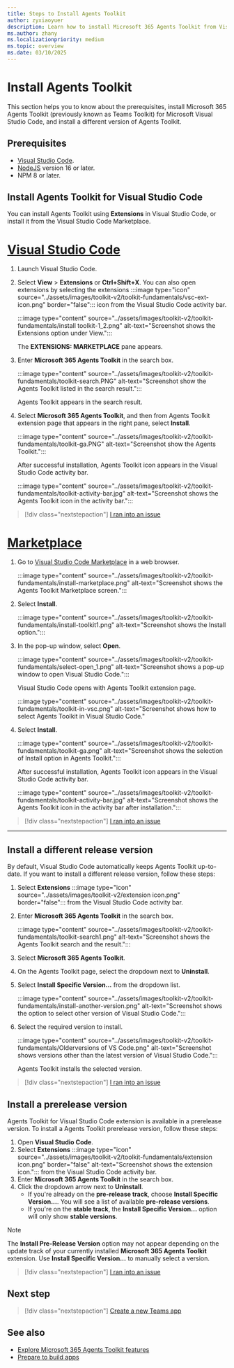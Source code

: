 ```yaml
---
title: Steps to Install Agents Toolkit
author: zyxiaoyuer
description: Learn how to install Microsoft 365 Agents Toolkit from Visual Studio Code and marketplace, and to install different Agents Toolkit versions and prerelease versions.
ms.author: zhany
ms.localizationpriority: medium
ms.topic: overview
ms.date: 03/10/2025
---
```

# Install Agents Toolkit

This section helps you to know about the prerequisites, install Microsoft 365 Agents Toolkit (previously known as Teams Toolkit) for Microsoft Visual Studio Code, and install a different version of Agents Toolkit.

## Prerequisites

* [Visual Studio Code](https://code.visualstudio.com/Download).
* [NodeJS](https://nodejs.org) version 16 or later.
* NPM 8 or later.

## Install Agents Toolkit for Visual Studio Code

You can install Agents Toolkit using **Extensions** in Visual Studio Code, or install it from the Visual Studio Code Marketplace.

# [Visual Studio Code](#tab/vscode)

1. Launch Visual Studio Code.
1. Select **View** > **Extensions** or **Ctrl+Shift+X**. You can also open extensions by selecting the extensions :::image type="icon" source="../assets/images/toolkit-v2/toolkit-fundamentals/vsc-ext-icon.png" border="false"::: icon from the Visual Studio Code activity bar.

    :::image type="content" source="../assets/images/toolkit-v2/toolkit-fundamentals/install toolkit-1_2.png" alt-text="Screenshot shows the Extensions option under View.":::

    The **EXTENSIONS: MARKETPLACE** pane appears.

1. Enter **Microsoft 365 Agents Toolkit** in the search box.

    :::image type="content" source="../assets/images/toolkit-v2/toolkit-fundamentals/toolkit-search.PNG" alt-text="Screenshot show the Agents Toolkit listed in the search result.":::

   Agents Toolkit appears in the search result.

1. Select **Microsoft 365 Agents Toolkit**, and then from Agents Toolkit extension page that appears in the right pane, select  **Install**.
  
    :::image type="content" source="../assets/images/toolkit-v2/toolkit-fundamentals/toolkit-ga.PNG" alt-text="Screenshot show the Agents Toolkit.":::

   After successful installation, Agents Toolkit icon appears in the Visual Studio Code activity bar.

    :::image type="content" source="../assets/images/toolkit-v2/toolkit-fundamentals/toolkit-activity-bar.jpg" alt-text="Screenshot shows the Agents Toolkit icon in the activity bar.":::

 > [!div class="nextstepaction"]
 > [I ran into an issue](https://github.com/MicrosoftDocs/msteams-docs/issues/new?template=Doc-Feedback.yaml&title=%5BI+ran+into+an+issue%5D+Install+Agents+Toolkit+for+Visual+Studio+Code+using+Visual+Studio+Code&&author=%40zyxiaoyuer&pageUrl=https%3A%2F%2Flearn.microsoft.com%2Fen-us%2Fmicrosoftteams%2Fplatform%2Ftoolkit%2Finstall-agents-toolkit%3Ftabs%3Dvscode%23install-agents-toolkit-for-visual-studio-code&contentSourceUrl=https%3A%2F%2Fgithub.com%2FMicrosoftDocs%2Fmsteams-docs%2Fblob%2Fmain%2Fmsteams-platform%2Ftoolkit%2Finstall-Agents-Toolkit.md&documentVersionIndependentId=8402fe47-1338-4cb0-9cc0-c35f06dc6ca5&platformId=857dcef4-57f6-1b0a-65f7-221c9f49c1c7&metadata=*%2BID%253A%2Be473e1f3-69f5-bcfa-bcab-54b098b59c80%2B%250A*%2BService%253A%2B%2A%2Amsteams%2A%2A)

# [Marketplace](#tab/marketplace)

1. Go to [Visual Studio Code Marketplace](https://marketplace.visualstudio.com/items?itemName=TeamsDevApp.ms-teams-vscode-extension) in a web browser.

   :::image type="content" source="../assets/images/toolkit-v2/toolkit-fundamentals/install-marketplace.png" alt-text="Screenshot shows the Agents Toolkit Marketplace screen.":::

1. Select **Install**.

   :::image type="content" source="../assets/images/toolkit-v2/toolkit-fundamentals/install-toolkit1.png" alt-text="Screenshot shows the Install option.":::

1. In the pop-up window, select **Open**.

   :::image type="content" source="../assets/images/toolkit-v2/toolkit-fundamentals/select-open_1.png" alt-text="Screenshot shows a pop-up window to open Visual Studio Code.":::

   Visual Studio Code opens with Agents Toolkit extension page.

   :::image type="content" source="../assets/images/toolkit-v2/toolkit-fundamentals/toolkit-in-vsc.png" alt-text="Screenshot shows how to select Agents Toolkit in Visual Studio Code."

1. Select **Install**.

   :::image type="content" source="../assets/images/toolkit-v2/toolkit-fundamentals/toolkit-ga.png" alt-text="Screenshot shows the selection of Install option in Agents Toolkit.":::

   After successful installation, Agents Toolkit icon appears in the Visual Studio Code activity bar.

   :::image type="content" source="../assets/images/toolkit-v2/toolkit-fundamentals/toolkit-activity-bar.jpg" alt-text="Screenshot shows the Agents Toolkit icon in the activity bar after installation.":::
> [!div class="nextstepaction"]
> [I ran into an issue](https://github.com/MicrosoftDocs/msteams-docs/issues/new?template=Doc-Feedback.yaml&title=%5BI+ran+into+an+issue%5D+Install+Agents+Toolkit+for+Visual+Studio+Code+using+Marketplace&&author=%40zyxiaoyuer&pageUrl=https%3A%2F%2Flearn.microsoft.com%2Fen-us%2Fmicrosoftteams%2Fplatform%2Ftoolkit%2Finstall-agents-toolkit%3Ftabs%3Dmarketplace%23install-agents-toolkit-for-visual-studio-code&contentSourceUrl=https%3A%2F%2Fgithub.com%2FMicrosoftDocs%2Fmsteams-docs%2Fblob%2Fmain%2Fmsteams-platform%2Ftoolkit%2Finstall-Agents-Toolkit.md&documentVersionIndependentId=8402fe47-1338-4cb0-9cc0-c35f06dc6ca5&platformId=857dcef4-57f6-1b0a-65f7-221c9f49c1c7&metadata=*%2BID%253A%2Be473e1f3-69f5-bcfa-bcab-54b098b59c80%2B%250A*%2BService%253A%2B%2A%2Amsteams%2A%2A)

---

## Install a different release version

By default, Visual Studio Code automatically keeps Agents Toolkit up-to-date. If you want to install a different release version, follow these steps:

1. Select **Extensions** :::image type="icon" source="../assets/images/toolkit-v2/extension icon.png" border="false"::: from the Visual Studio Code activity bar.

1. Enter **Microsoft 365 Agents Toolkit** in the search box.

   :::image type="content" source="../assets/images/toolkit-v2/toolkit-fundamentals/toolkit-search1.png" alt-text="Screenshot shows the Agents Toolkit search and the result.":::

1. Select **Microsoft 365 Agents Toolkit**.

1. On the Agents Toolkit page, select the dropdown next to **Uninstall**.

1. Select **Install Specific Version...** from the dropdown list.

   :::image type="content" source="../assets/images/toolkit-v2/toolkit-fundamentals/install-another-version.png" alt-text="Screenshot shows the option to select other version of Visual Studio Code.":::

1. Select the required version to install.

   :::image type="content" source="../assets/images/toolkit-v2/toolkit-fundamentals/Olderversions of VS Code.png" alt-text="Screenshot shows versions other than the latest version of Visual Studio Code.":::

   Agents Toolkit installs the selected version.

 > [!div class="nextstepaction"]
 > [I ran into an issue](https://github.com/MicrosoftDocs/msteams-docs/issues/new?template=Doc-Feedback.yaml&title=%5BI+ran+into+an+issue%5D+Install+a+different+release+version&&author=%40zyxiaoyuer&pageUrl=https%3A%2F%2Flearn.microsoft.com%2Fen-us%2Fmicrosoftteams%2Fplatform%2Ftoolkit%2Finstall-agents-toolkit%3Ftabs%3Dmarketplace%23install-a-different-release-version&contentSourceUrl=https%3A%2F%2Fgithub.com%2FMicrosoftDocs%2Fmsteams-docs%2Fblob%2Fmain%2Fmsteams-platform%2Ftoolkit%2Finstall-Agents-Toolkit.md&documentVersionIndependentId=8402fe47-1338-4cb0-9cc0-c35f06dc6ca5&platformId=857dcef4-57f6-1b0a-65f7-221c9f49c1c7&metadata=*%2BID%253A%2Be473e1f3-69f5-bcfa-bcab-54b098b59c80%2B%250A*%2BService%253A%2B%2A%2Amsteams%2A%2A)

## Install a prerelease version

Agents Toolkit for Visual Studio Code extension is available in a prerelease version. To install a Agents Toolkit prerelease version, follow these steps:

1. Open **Visual Studio Code**.
1. Select **Extensions** :::image type="icon" source="../assets/images/toolkit-v2/toolkit-fundamentals/extension icon.png" border="false" alt-text="Screenshot shows the extension icon."::: from the Visual Studio Code activity bar.
1. Enter **Microsoft 365 Agents Toolkit** in the search box.
1. Click the dropdown arrow next to **Uninstall**.
   * If you're already on the **pre-release track**, choose **Install Specific Version...**. You will see a list of available **pre-release versions**.
   * If you're on the **stable track**, the **Install Specific Version...** option will only show **stable versions**.

> [!NOTE]
> The **Install Pre-Release Version** option may not appear depending on the update track of your currently installed **Microsoft 365 Agents Toolkit** extension. Use **Install Specific Version...** to manually select a version.

> [!div class="nextstepaction"]
> [I ran into an issue](https://github.com/MicrosoftDocs/msteams-docs/issues/new?template=Doc-Feedback.yaml&title=%5BI+ran+into+an+issue%5D+Install+a+prerelease+version&&author=%40zyxiaoyuer&pageUrl=https%3A%2F%2Flearn.microsoft.com%2Fen-us%2Fmicrosoftteams%2Fplatform%2Ftoolkit%2Finstall-agents-toolkit%3Ftabs%3Dvscode%23install-a-prerelease-version&contentSourceUrl=https%3A%2F%2Fgithub.com%2FMicrosoftDocs%2Fmsteams-docs%2Fblob%2Fmain%2Fmsteams-platform%2Ftoolkit%2Finstall-Agents-Toolkit.md&documentVersionIndependentId=8402fe47-1338-4cb0-9cc0-c35f06dc6ca5&platformId=857dcef4-57f6-1b0a-65f7-221c9f49c1c7&metadata=*%2BID%253A%2Be473e1f3-69f5-bcfa-bcab-54b098b59c80%2B%250A*%2BService%253A%2B%2A%2Amsteams%2A%2A)


## Next step

> [!div class="nextstepaction"]
> [Create a new Teams app](~/toolkit/create-new-project.md)

## See also

- [Explore Microsoft 365 Agents Toolkit features](~/toolkit/explore-Teams-Toolkit.md)
- [Prepare to build apps](~/toolkit/build-environments.md)
